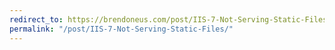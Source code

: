 ```yaml
---
redirect_to: https://brendoneus.com/post/IIS-7-Not-Serving-Static-Files/
permalink: "/post/IIS-7-Not-Serving-Static-Files/"
---
```

